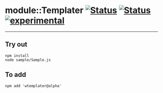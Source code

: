 
# module::Templater [![Status](https://circleci.com/gh/Wandalen/wTemplater.svg?style=shield)](https://img.shields.io/circleci/build/github/Wandalen/wTemplater?label=Test&logo=Test) [![Status](https://github.com/Wandalen/wTemplater/workflows/Test/badge.svg)](https://github.com/Wandalen/wTemplater/actions?query=workflow%3ATest) [![experimental](https://img.shields.io/badge/stability-experimental-orange.svg)](https://github.com/emersion/stability-badges#experimental)

___

## Try out
```
npm install
node sample/Sample.js
```

## To add
```
npm add 'wtemplater@alpha'
```

